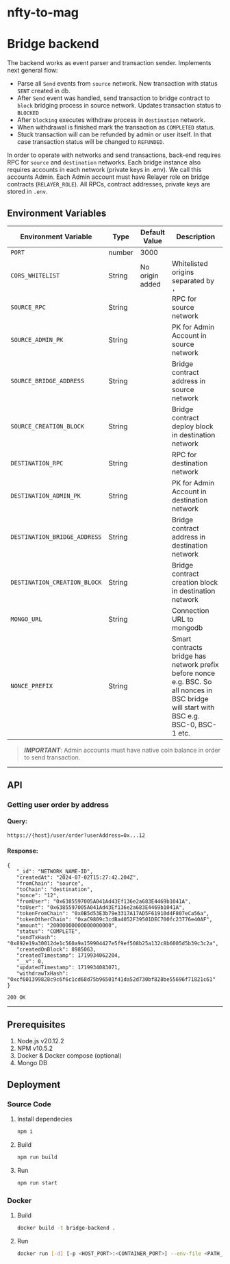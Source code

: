 # nfty-to-mag
# Bridge backend

The backend works as event parser and transaction sender. Implements next general flow:
- Parse all `Send` events from `source` network. New transaction with status `SENT` created in db.
- After `Send` event was handled, send transaction to bridge contract to `block` bridging process in source network. 
Updates transaction status to `BLOCKED`
- After `blocking` executes withdraw process in `destination` network.
- When withdrawal is finished mark the transaction as `COMPLETED` status.
- Stuck transaction will can be refunded by admin or user itself. In that case transaction status will be changed to `REFUNDED`.

In order to operate with networks and send transactions, back-end requires RPC for `source` and `destination` networks.
Each bridge instance also requires accounts in each network (private keys in .env). We call this accounts Admin.
Each Admin account must have Relayer role on bridge contracts (`RELAYER_ROLE`).
All RPCs, contract addresses, private keys are stored in `.env`.

## Environment Variables

| Environment Variable         | Type   | Default Value   | Description                                                                                                                             |
|------------------------------|--------|-----------------|-----------------------------------------------------------------------------------------------------------------------------------------|
| `PORT`                       | number | 3000            |                                                                                                                                         |
| `CORS_WHITELIST`             | String | No origin added | Whitelisted origins separated by `,`                                                                                                    |
| `SOURCE_RPC`                 | String |                 | RPC for source network                                                                                                                  |
| `SOURCE_ADMIN_PK`            | String |                 | PK for Admin Account in source network                                                                                                  |
| `SOURCE_BRIDGE_ADDRESS`      | String |                 | Bridge contract address in source network                                                                                               |
| `SOURCE_CREATION_BLOCK`      | String |                 | Bridge contract deploy block in destination network                                                                                     |
| `DESTINATION_RPC`            | String |                 | RPC for destination network                                                                                                             |
| `DESTINATION_ADMIN_PK`       | String |                 | PK for Admin Account in destination network                                                                                             |
| `DESTINATION_BRIDGE_ADDRESS` | String |                 | Bridge contract address in destination network                                                                                          |
| `DESTINATION_CREATION_BLOCK` | String |                 | Bridge contract creation block in destination network                                                                                   |
| `MONGO_URL`                  | String |                 | Connection URL to mongodb                                                                                                               |
| `NONCE_PREFIX`               | String |                 | Smart contracts bridge has network prefix before nonce e.g. BSC. So all nonces in BSC bridge will start with BSC e.g. BSC-0, BSC-1 etc. |

> **_IMPORTANT_**: Admin accounts must have native coin balance in order to send transaction.

---

## API

### Getting user order by address

#### Query:

```
https://{host}/user/order?userAddress=0x...12
```

#### Response:

```json5
{
   "_id": "NETWORK_NAME-ID",
   "createdAt": "2024-07-02T15:27:42.204Z",
   "fromChain": "source",
   "toChain": "destination",
   "nonce": "12",
   "fromUser": "0x6385597005A041Ad43Ef136e2a683E4469b1041A",
   "toUser": "0x6385597005A041Ad43Ef136e2a683E4469b1041A",
   "tokenFromChain": "0x0B5d53E3b79e3317A17AD5F61910d4F807eCa56a",
   "tokenOtherChain": "0xaC9809c3cdBa4052F39501DEC700fc23776e40AF",
   "amount": "20000000000000000000",
   "status": "COMPLETE",
   "sendTxHash": "0x892e19a30012de1c560a9a159904427e5f9ef508b25a132c8b6005d5b39c3c2a",
   "createdOnBlock": 8985063,
   "createdTimestamp": 1719934062204,
   "__v": 0,
   "updatedTimestamp": 1719934083071,
   "withdrawTxHash": "0xcf601399828c9c6f6c1cd68d75b96501f41da52d730bf828be55696f71821c61"
}

200 OK
```


---

## Prerequisites

1. Node.js v20.12.2
2. NPM v10.5.2
3. Docker & Docker compose (optional)
4. Mongo DB

## Deployment

### Source Code

1. Install dependecies

   ```bash
   npm i
   
   ```
2. Build

   ```bash 
   npm run build
   ```
3. Run

   ```bash
   npm run start
   ```

### Docker

1. Build
   ```bash
   docker build -t bridge-backend .
   ```
2. Run
   ```bash
   docker run [-d] [-p <HOST_PORT>:<CONTAINER_PORT>] --env-file <PATH_TO_ENV_FILE> bridge-backend
   ```
